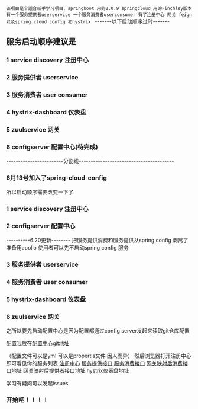 `该项目是个适合新手学习项目，springboot 用的2.0.9 springcloud 用的Finchley版本
有一个服务提供者userservice 一个服务消费者userconsumer 有了注册中心 网关 feign 以及spring cloud config 和hystrix
`
-------以下启动顺序过时-------
## 服务启动顺序建议是
### 1 service discovery 注册中心
### 2 服务提供者 userservice
### 3 服务消费者 user consumer
### 4 hystrix-dashboard 仪表盘
### 5 zuulservice 网关
### 6 configserver 配置中心(待完成)


------------------------分割线----------------------------------------

### 6月13号加入了spring-cloud-config
所以启动顺序需要改变一下了

### 1 service discovery 注册中心
### 2 configserver 配置中心
----------6.20更新--------
把服务提供消费和服务提供从spring config 剥离了 准备用apollo
使用者可以先不启动spring  config 服务

### 3 服务提供者 userservice
### 4 服务消费者 user consumer
### 5 hystrix-dashboard 仪表盘
### 6 zuulservice 网关
之所以要先启动配置中心是因为配置都通过config server发起来读取git仓库配置

配置我放在[配置中心git地址](https://github.com/salabo/mircroServerConfig)

（配置文件可以是yml 可以是propertis文件  因人而异）
然后浏览器打开注册中心 即可看见你的服务列表
[注册中心](http://localhost:8260) 
[服务提供接口](http://192.168.3.144:2000/user/1)
[服务消费接口](http://192.168.3.144:7000/consumer/1)
[网关映射后消费接口地址](http://192.168.3.144:8888/consumer/consumer/1)
[网关映射后提供者接口地址](http://192.168.3.144:8888/user/user/1)
[hystrix仪表盘地址](http://192.168.3.144:9999/hystrix)


学习有疑问可以发起issues
### 开始吧！！！！